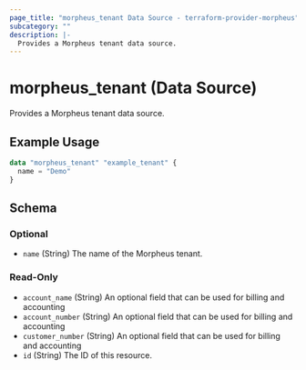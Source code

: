 ```yaml
---
page_title: "morpheus_tenant Data Source - terraform-provider-morpheus"
subcategory: ""
description: |-
  Provides a Morpheus tenant data source.
---
```


# morpheus_tenant (Data Source)

Provides a Morpheus tenant data source.

## Example Usage

```terraform
data "morpheus_tenant" "example_tenant" {
  name = "Demo"
}
```

<!-- schema generated by tfplugindocs -->
## Schema

### Optional

- `name` (String) The name of the Morpheus tenant.

### Read-Only

- `account_name` (String) An optional field that can be used for billing and accounting
- `account_number` (String) An optional field that can be used for billing and accounting
- `customer_number` (String) An optional field that can be used for billing and accounting
- `id` (String) The ID of this resource.